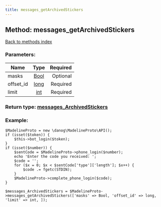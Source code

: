 ```yaml
---
title: messages_getArchivedStickers
---
```

## Method: messages\_getArchivedStickers  
[Back to methods index](index.md)


### Parameters:

| Name     |    Type       | Required |
|----------|:-------------:|---------:|
|masks|[Bool](../types/Bool.md) | Optional|
|offset\_id|[long](../types/long.md) | Required|
|limit|[int](../types/int.md) | Required|


### Return type: [messages\_ArchivedStickers](../types/messages_ArchivedStickers.md)

### Example:


```
$MadelineProto = new \danog\MadelineProto\API();
if (isset($token)) {
    $this->bot_login($token);
}
if (isset($number)) {
    $sentCode = $MadelineProto->phone_login($number);
    echo 'Enter the code you received: ';
    $code = '';
    for ($x = 0; $x < $sentCode['type']['length']; $x++) {
        $code .= fgetc(STDIN);
    }
    $MadelineProto->complete_phone_login($code);
}

$messages_ArchivedStickers = $MadelineProto->messages_getArchivedStickers(['masks' => Bool, 'offset_id' => long, 'limit' => int, ]);
```